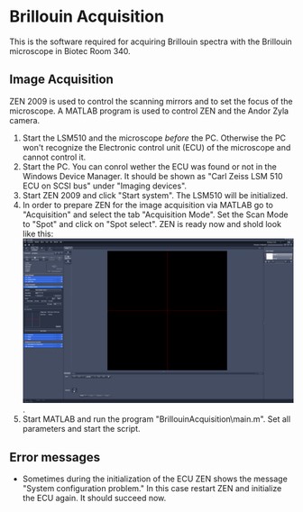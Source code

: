 # Brillouin Acquisition

This is the software required for acquiring Brillouin spectra with the Brillouin microscope in Biotec Room 340.

## Image Acquisition

ZEN 2009 is used to control the scanning mirrors and to set the focus of the microscope. A MATLAB program is used to control ZEN and the Andor Zyla camera.

1. Start the LSM510 and the microscope *before* the PC. Otherwise the PC won't recognize the Electronic control unit (ECU) of the microscope and cannot control it.
2. Start the PC. You can conrol wether the ECU was found or not in the Windows Device Manager. It should be shown as "Carl Zeiss LSM 510 ECU on SCSI bus" under "Imaging devices".
3. Start ZEN 2009 and click "Start system". The LSM510 will be initialized.
4. In order to prepare ZEN for the image acquisition via MATLAB go to "Acquisition" and select the tab "Acquisition Mode". Set the Scan Mode to "Spot" and click on "Spot select". ZEN is ready now and shold look like this: <img src="images/ZEN.png" width="900">.
5. Start MATLAB and run the program "BrillouinAcquisition\main.m". Set all parameters and start the script.



## Error messages

- Sometimes during the initialization of the ECU ZEN shows the message "System configuration problem." In this case restart ZEN and initialize the ECU again. It should succeed now.